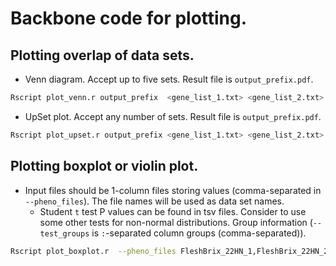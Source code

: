 # Backbone code for plotting.

## Plotting overlap of data sets.
- Venn diagram. Accept up to five sets. Result file is `output_prefix.pdf`.
```sh
Rscript plot_venn.r output_prefix  <gene_list_1.txt> <gene_list_2.txt> ...
```
- UpSet plot. Accept any number of sets. Result file is `output_prefix.pdf`.
```sh
Rscript plot_upset.r output_prefix <gene_list_1.txt> <gene_list_2.txt> ...
```

## Plotting boxplot or violin plot.
- Input files should be 1-column files storing values (comma-separated in `--pheno_files`). The file names will be used as data set names.
  - Student `t` test P values can be found in tsv files. Consider to use some other tests for non-normal distributions. Group information (`--test_groups` is `:`-separated column groups (comma-separated)).
```sh
Rscript plot_boxplot.r  --pheno_files FleshBrix_22HN_1,FleshBrix_22HN_2,FleshBrix_19YQ_1,FleshBrix_19YQ_2  --test_groups FleshBrix_22HN_1,FleshBrix_22HN_2:FleshBrix_19YQ_1,FleshBrix_19YQ_2  --output_prefix  test_boxplot
```

